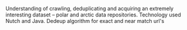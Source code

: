 Understanding of crawling, deduplicating and acquiring an extremely interesting dataset –  polar and arctic data repositories. Technology used Nutch and Java. Dedeup algorithm for exact and near match url's
